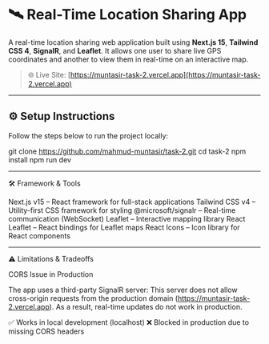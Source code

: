 # 🛰️ Real-Time Location Sharing App

A real-time location sharing web application built using **Next.js 15**, **Tailwind CSS 4**, **SignalR**, and **Leaflet**. It allows one user to share live GPS coordinates and another to view them in real-time on an interactive map.
> 🌐 Live Site: [https://muntasir-task-2.vercel.app](https://muntasir-task-2.vercel.app)

---

## ⚙️ Setup Instructions
Follow the steps below to run the project locally:

git clone https://github.com/mahmud-muntasir/task-2.git
cd task-2
npm install
npm run dev

---
🛠 Framework & Tools

Next.js v15 – React framework for full-stack applications
Tailwind CSS v4 – Utility-first CSS framework for styling
@microsoft/signalr – Real-time communication (WebSocket)
Leaflet – Interactive mapping library
React Leaflet – React bindings for Leaflet maps
React Icons – Icon library for React components

---

⚠️ Limitations & Tradeoffs

CORS Issue in Production

The app uses a third-party SignalR server: This server does not allow cross-origin requests from the production domain (https://muntasir-task-2.vercel.app). As a result, real-time updates do not work in production.

✅ Works in local development (localhost)
❌ Blocked in production due to missing CORS headers
